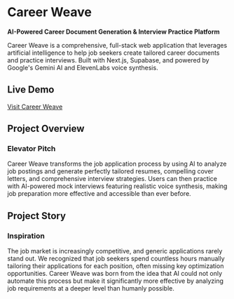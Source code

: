 # Career Weave

**AI-Powered Career Document Generation & Interview Practice Platform**

Career Weave is a comprehensive, full-stack web application that leverages artificial intelligence to help job seekers create tailored career documents and practice interviews. Built with Next.js, Supabase, and powered by Google's Gemini AI and ElevenLabs voice synthesis.

## Live Demo

[Visit Career Weave](https://career-weave.netlify.app)

## Project Overview

### Elevator Pitch

Career Weave transforms the job application process by using AI to analyze job postings and generate perfectly tailored resumes, compelling cover letters, and comprehensive interview strategies. Users can then practice with AI-powered mock interviews featuring realistic voice synthesis, making job preparation more effective and accessible than ever before.

## Project Story

### Inspiration

The job market is increasingly competitive, and generic applications rarely stand out. We recognized that job seekers spend countless hours manually tailoring their applications for each position, often missing key optimization opportunities. Career Weave was born from the idea that AI could not only automate this process but make it significantly more effective by analyzing job requirements at a deeper level than humanly possible.
